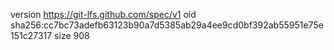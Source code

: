 version https://git-lfs.github.com/spec/v1
oid sha256:cc7bc73adefb63123b90a7d5385ab29a4ee9cd0bf392ab55951e75e151c27317
size 908
